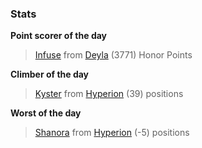 

### Stats

**Point scorer of the day**
>[Infuse](/#/character/Deyla/708226) from [Deyla](/#/ranking/Deyla)  (3771) Honor Points


**Climber of the day**
>[Kyster](/#/character/Hyperion/298716) from [Hyperion](/#/ranking/Hyperion)  (39) positions


**Worst of the day**
>[Shanora](/#/character/Hyperion/492029) from [Hyperion](/#/ranking/Hyperion)  (-5) positions


